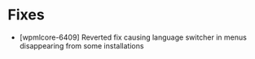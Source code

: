 # Fixes
* [wpmlcore-6409] Reverted fix causing language switcher in menus disappearing from some installations